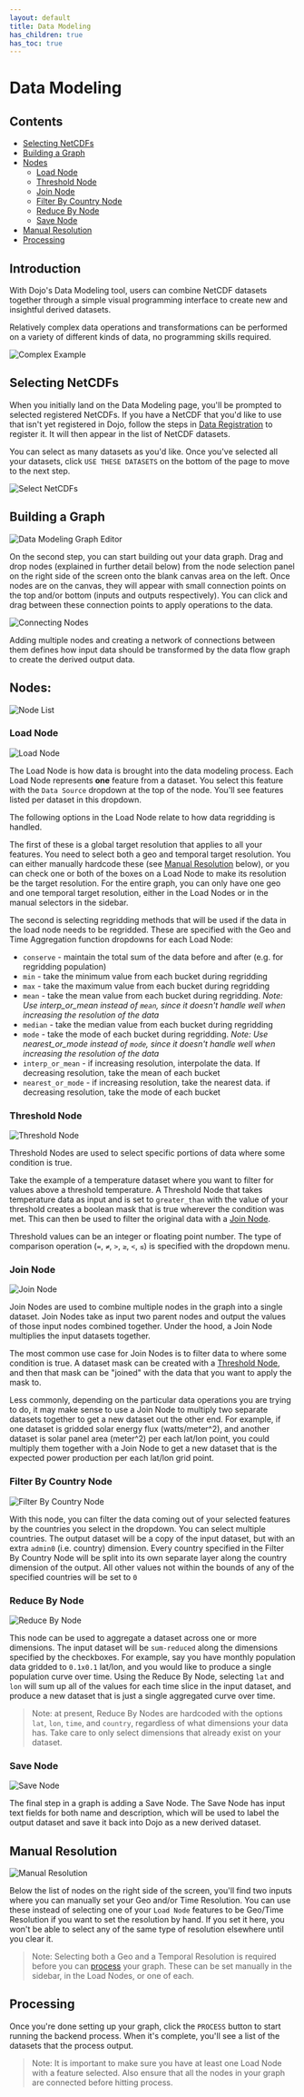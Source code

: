 ```yaml
---
layout: default
title: Data Modeling
has_children: true
has_toc: true
---
```


# Data Modeling

## Contents

- [Selecting NetCDFs](#selecting-netCDFs)
- [Building a Graph](#building-a-graph)
- [Nodes](#nodes)
  - [Load Node](#load-node)
  - [Threshold Node](#threshold-node)
  - [Join Node](#join-node)
  - [Filter By Country Node](#filter-by-country-node)
  - [Reduce By Node](#reduce-by-node)
  - [Save Node](#save-node)
- [Manual Resolution](#manual-resolution)
- [Processing](#processing)

## Introduction

With Dojo's Data Modeling tool, users can combine NetCDF datasets together through a simple visual programming interface to create new and insightful derived datasets.

Relatively complex data operations and transformations can be performed on a variety of different kinds of data, no programming skills required.

![Complex Example](/img/data-modeling-complex-example.png)


## Selecting NetCDFs

When you initially land on the Data Modeling page, you'll be prompted to selected registered NetCDFs. If you have a NetCDF that you'd like to use that isn't yet registered in Dojo, follow the steps in [Data Registration](./data-registration) to register it. It will then appear in the list of NetCDF datasets.

You can select as many datasets as you'd like. Once you've selected all your datasets, click `USE THESE DATASETS` on the bottom of the page to move to the next step.

![Select NetCDFs](/img/data-modeling-select-netcdfs.png)


## Building a Graph

![Data Modeling Graph Editor](/img/data-modeling-empty-canvas.png)


On the second step, you can start building out your data graph. Drag and drop nodes (explained in further detail below) from the node selection panel on the right side of the screen onto the blank canvas area on the left. Once nodes are on the canvas, they will appear with small connection points on the top and/or bottom (inputs and outputs respectively). You can click and drag between these connection points to apply operations to the data.

![Connecting Nodes](/img/data-modeling-connecting-nodes.png)


Adding multiple nodes and creating a network of connections between them defines how input data should be transformed by the data flow graph to create the derived output data.

## Nodes:


![Node List](/img/data-modeling-node-list.png)


### Load Node

![Load Node](/img/data-modeling-load-node.png)


The Load Node is how data is brought into the data modeling process. Each Load Node represents **one** feature from a dataset. You select this feature with the `Data Source` dropdown at the top of the node. You'll see features listed per dataset in this dropdown.

The following options in the Load Node relate to how data regridding is handled.

The first of these is a global target resolution that applies to all your features. You need to select both a geo and temporal target resolution. You can either manually hardcode these (see [Manual Resolution](#manual-resolution) below), or you can check one or both of the boxes on a Load Node to make its resolution be the target resolution. For the entire graph, you can only have one geo and one temporal target resolution, either in the Load Nodes or in the manual selectors in the sidebar.

The second is selecting regridding methods that will be used if the data in the load node needs to be regridded. These are specified with the Geo and Time Aggregation function dropdowns for each Load Node:
- `conserve` - maintain the total sum of the data before and after (e.g. for regridding population)
- `min` - take the minimum value from each bucket during regridding
- `max` - take the maximum value from each bucket during regridding
- `mean` - take the mean value from each bucket during regridding. *Note: Use interp_or_mean instead of `mean`, since it doesn't handle well when increasing the resolution of the data*
- `median` - take the median value from each bucket during regridding
- `mode`  - take the mode of each bucket during regridding. *Note: Use nearest_or_mode instead of `mode`, since it doesn't handle well when increasing the resolution of the data*
- `interp_or_mean`  - if increasing resolution, interpolate the data. If decreasing resolution, take the mean of each bucket
- `nearest_or_mode`  - if increasing resolution, take the nearest data. if decreasing resolution, take the mode of each bucket

### Threshold Node
![Threshold Node](/img/data-modeling-threshold-node.png)


Threshold Nodes are used to select specific portions of data where some condition is true.

Take the example of a temperature dataset where you want to filter for values above a threshold temperature. A Threshold Node that takes temperature data as input and is set to `greater_than` with the value of your threshold creates a boolean mask that is true wherever the condition was met. This can then be used to filter the original data with a [Join Node](#join-node).

Threshold values can be an integer or floating point number. The type of comparison operation (`=`, `≠`, `>`, `≥`, `<`, `≤`)  is specified with the dropdown menu.


### Join Node
![Join Node](/img/data-modeling-join-node.png)


Join Nodes are used to combine multiple nodes in the graph into a single dataset. Join Nodes take as input two parent nodes and output the values of those input nodes combined together. Under the hood, a Join Node multiplies the input datasets together.

The most common use case for Join Nodes is to filter data to where some condition is true. A dataset mask can be created with a [Threshold Node](#threshold-node), and then that mask can be "joined" with the data that you want to apply the mask to.

Less commonly, depending on the particular data operations you are trying to do, it may make sense to use a Join Node to multiply two separate datasets together to get a new dataset out the other end. For example, if one dataset is gridded solar energy flux (watts/meter^2), and another dataset is solar panel area (meter^2) per each lat/lon point, you could multiply them together with a Join Node to get a new dataset that is the expected power production per each lat/lon grid point.

### Filter By Country Node
![Filter By Country Node](/img/data-modeling-filter-by-country-node.png)


With this node, you can filter the data coming out of your selected features by the countries you select in the dropdown. You can select multiple countries. The output dataset will be a copy of the input dataset, but with an extra `admin0` (i.e. country) dimension. Every country specified in the Filter By Country Node will be split into its own separate layer along the country dimension of the output. All other values not within the bounds of any of the specified countries will be set to `0`


### Reduce By Node
![Reduce By Node](/img/data-modeling-reduce-by-node.png)


This node can be used to aggregate a dataset across one or more dimensions. The input dataset will be `sum-reduced` along the dimensions specified by the checkboxes. For example, say you have monthly population data gridded to `0.1x0.1` lat/lon, and you would like to produce a single population curve over time. Using the Reduce By Node, selecting `lat` and `lon` will sum up all of the values for each time slice in the input dataset, and produce a new dataset that is just a single aggregated curve over time.

> Note: at present, Reduce By Nodes are hardcoded with the options `lat`, `lon`, `time`, and `country`, regardless of what dimensions your data has. Take care to only select dimensions that already exist on your dataset.

### Save Node
![Save Node](/img/data-modeling-save-node.png)


The final step in a graph is adding a Save Node. The Save Node has input text fields for both name and description, which will be used to label the output dataset and save it back into Dojo as a new derived dataset.

## Manual Resolution
![Manual Resolution](/img/data-modeling-manual-resolution.png)


Below the list of nodes on the right side of the screen, you'll find two inputs where you can manually set your Geo and/or Time Resolution. You can use these instead of selecting one of your `Load Node` features to be Geo/Time Resolution if you want to set the resolution by hand. If you set it here, you won't be able to select any of the same type of resolution elsewhere until you clear it.

> Note: Selecting both a Geo and a Temporal Resolution is required before you can [process](#processing) your graph. These can be set manually in the sidebar, in the Load Nodes, or one of each.

## Processing
Once you're done setting up your graph, click the `PROCESS` button to start running the backend process. When it's complete, you'll see a list of the datasets that the process output. 

> Note: It is important to make sure you have at least one Load Node with a feature selected. Also ensure that all the nodes in your graph are connected before hitting process.